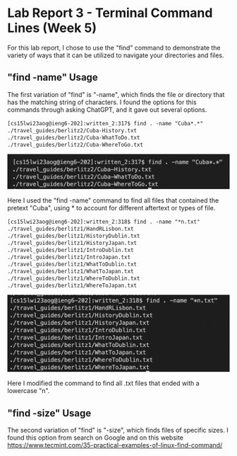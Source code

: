 # Lab Report 3 - Terminal Command Lines (Week 5)
For this lab report, I chose to use the "find" command to demonstrate the variety of ways that it can be utilized to navigate your directories and files.

## "find -name" Usage
The first variation of "find" is "-name", which finds the file or directory that has the matching string of characters. I found the options for this commands through asking ChatGPT, and it gave out several options.

```
[cs15lwi23aog@ieng6-202]:written_2:317$ find . -name "Cuba*.*"
./travel_guides/berlitz2/Cuba-History.txt
./travel_guides/berlitz2/Cuba-WhatToDo.txt
./travel_guides/berlitz2/Cuba-WhereToGo.txt
```

![Image](FIND-CUBA.png)

Here I used the "find -name" command to find all files that contained the pretext "Cuba", using * to account for different aftertext or types of file.

```
[cs15lwi23aog@ieng6-202]:written_2:318$ find . -name "*n.txt"
./travel_guides/berlitz1/HandRLisbon.txt
./travel_guides/berlitz1/HistoryDublin.txt
./travel_guides/berlitz1/HistoryJapan.txt
./travel_guides/berlitz1/IntroDublin.txt
./travel_guides/berlitz1/IntroJapan.txt
./travel_guides/berlitz1/WhatToDublin.txt
./travel_guides/berlitz1/WhatToJapan.txt
./travel_guides/berlitz1/WhereToDublin.txt
./travel_guides/berlitz1/WhereToJapan.txt
```

![Image](FIND-N.png)

Here I modified the command to find all .txt files that ended with a lowercase "n".

## "find -size" Usage
The second variation of "find" is "-size", which finds files of specific sizes. I found this option from search on Google and on this website https://www.tecmint.com/35-practical-examples-of-linux-find-command/
